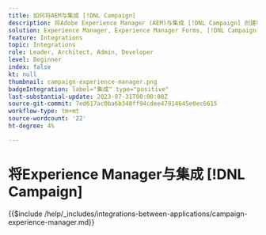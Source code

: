 ```yaml
---
title: 如何将AEM与集成 [!DNL Campaign]
description: 将Adobe Experience Manager (AEM)与集成 [!DNL Campaign] 创建和管理电子邮件营销活动。
solution: Experience Manager, Experience Manager Forms, [!DNL Campaign], [!DNL Campaign] v8, [!DNL Campaign] Standard, [!DNL Campaign] Classic v7
feature: Integrations
topic: Integrations
role: Leader, Architect, Admin, Developer
level: Beginner
index: false
kt: null
thumbnail: campaign-experience-manager.png
badgeIntegration: label="集成" type="positive"
last-substantial-update: 2023-07-31T00:00:00Z
source-git-commit: 7ed617ac0ba6b340ff94cdee47914645e0ec6615
workflow-type: tm+mt
source-wordcount: '22'
ht-degree: 4%

---
```



# 将Experience Manager与集成 [!DNL Campaign]

{{$include /help/_includes/integrations-between-applications/campaign-experience-manager.md}}
